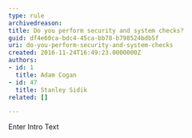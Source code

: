 ```yaml
---
type: rule
archivedreason: 
title: Do you perform security and system checks?
guid: df4e60ca-bdc4-45ca-bb78-b798524bdb5f
uri: do-you-perform-security-and-system-checks
created: 2016-11-24T16:49:23.0000000Z
authors:
- id: 1
  title: Adam Cogan
- id: 47
  title: Stanley Sidik
related: []

---
```



Enter Intro Text
<br><excerpt class='endintro'></excerpt><br>



